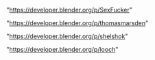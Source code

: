 "https://developer.blender.org/p/SexFucker"

"https://developer.blender.org/p/thomasmarsden"

"https://developer.blender.org/p/shelshok"

"https://developer.blender.org/p/looch"

 
